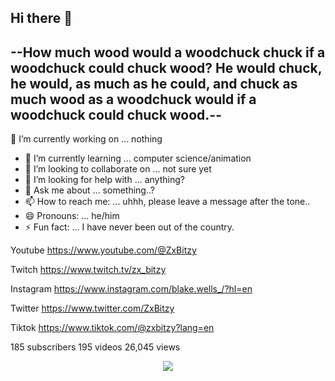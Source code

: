 ## Hi there 👋
## --How much wood would a woodchuck chuck  if a woodchuck could chuck wood? He would chuck, he would, as much as he could, and chuck as much wood as a woodchuck would if a woodchuck could chuck wood.--
🔭 I’m currently working on ... nothing 
- 🌱 I’m currently learning ... computer science/animation
- 👯 I’m looking to collaborate on ... not sure yet
- 🤔 I’m looking for help with ... anything?
- 💬 Ask me about ... something..?
- 📫 How to reach me: ... uhhh, please leave a message after the tone..
- 😄 Pronouns: ... he/him
- ⚡ Fun fact: ... I have never been out of the country.

Youtube
https://www.youtube.com/@ZxBitzy

Twitch
https://www.twitch.tv/zx_bitzy

Instagram
https://www.instagram.com/blake.wells_/?hl=en

Twitter
https://www.twitter.com/ZxBitzy

Tiktok
https://www.tiktok.com/@zxbitzy?lang=en

185 subscribers
195 videos
26,045 views
<p align="center"><img src="https://i.giphy.com/RThN0hOS2GO4M.gif" /></p>
<!--
**ZxBitzy/ZxBitzy** is a ✨ _special_ ✨ repository because its `README.md` (this file) appears on your GitHub profile.
